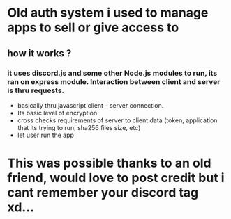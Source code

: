 # Old auth system i used to manage apps to sell or give access to

## how it works ?

### it uses discord.js and some other Node.js modules to run, its ran on express module. Interaction between client and server is thru requests.

- basically thru javascript client - server connection. 
- Its basic level of encryption
- cross checks requirements of server to client data (token, application that its trying to run, sha256 files size, etc)
- let user run the app


# This was possible thanks to an old friend, would love to post credit but i cant remember your discord tag xd...
